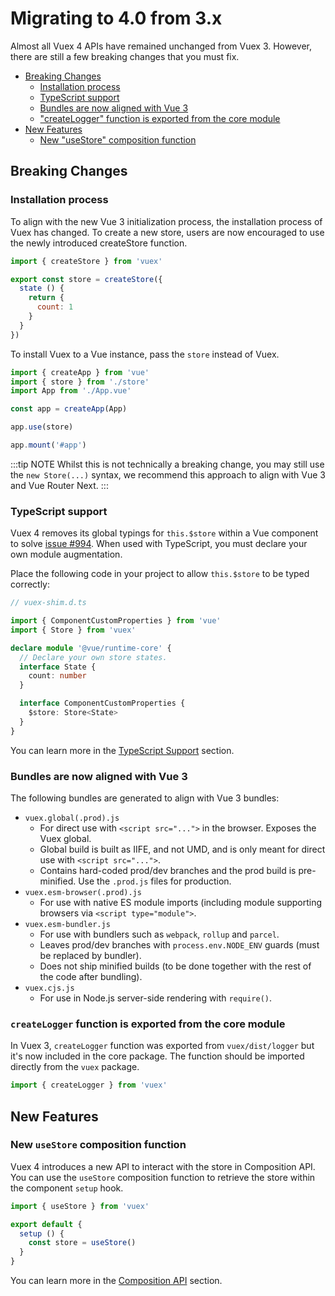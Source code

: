 # Migrating to 4.0 from 3.x

Almost all Vuex 4 APIs have remained unchanged from Vuex 3. However, there are still a few breaking changes that you must fix.

- [Breaking Changes](#breaking-changes)
  - [Installation process](#installation-process)
  - [TypeScript support](#typescript-support)
  - [Bundles are now aligned with Vue 3](#bundles-are-now-aligned-with-vue-3)
  - ["createLogger" function is exported from the core module](#createlogger-function-is-exported-from-the-core-module)
- [New Features](#new-features)
  - [New "useStore" composition function](#new-usestore-composition-function)

## Breaking Changes

### Installation process

To align with the new Vue 3 initialization process, the installation process of Vuex has changed. To create a new store, users are now encouraged to use the newly introduced createStore function.

```js
import { createStore } from 'vuex'

export const store = createStore({
  state () {
    return {
      count: 1
    }
  }
})
```

To install Vuex to a Vue instance, pass the `store` instead of Vuex.

```js
import { createApp } from 'vue'
import { store } from './store'
import App from './App.vue'

const app = createApp(App)

app.use(store)

app.mount('#app')
```

:::tip NOTE
Whilst this is not technically a breaking change, you may still use the `new Store(...)` syntax, we recommend this approach to align with Vue 3 and Vue Router Next.
:::

### TypeScript support

Vuex 4 removes its global typings for `this.$store` within a Vue component to solve [issue #994](https://github.com/vuejs/vuex/issues/994). When used with TypeScript, you must declare your own module augmentation.

Place the following code in your project to allow `this.$store` to be typed correctly:

```ts
// vuex-shim.d.ts

import { ComponentCustomProperties } from 'vue'
import { Store } from 'vuex'

declare module '@vue/runtime-core' {
  // Declare your own store states.
  interface State {
    count: number
  }

  interface ComponentCustomProperties {
    $store: Store<State>
  }
}
```

You can learn more in the [TypeScript Support](./typescript-support) section.

### Bundles are now aligned with Vue 3

The following bundles are generated to align with Vue 3 bundles:

- `vuex.global(.prod).js`
  - For direct use with `<script src="...">` in the browser. Exposes the Vuex global.
  - Global build is built as IIFE, and not UMD, and is only meant for direct use with `<script src="...">`.
  - Contains hard-coded prod/dev branches and the prod build is pre-minified. Use the `.prod.js` files for production.
- `vuex.esm-browser(.prod).js`
  - For use with native ES module imports (including module supporting browsers via `<script type="module">`.
- `vuex.esm-bundler.js`
  - For use with bundlers such as `webpack`, `rollup` and `parcel`.
  - Leaves prod/dev branches with `process.env.NODE_ENV` guards (must be replaced by bundler).
  - Does not ship minified builds (to be done together with the rest of the code after bundling).
- `vuex.cjs.js`
  - For use in Node.js server-side rendering with `require()`.

### `createLogger` function is exported from the core module

In Vuex 3, `createLogger` function was exported from `vuex/dist/logger` but it's now included in the core package. The function should be imported directly from the `vuex` package.

```js
import { createLogger } from 'vuex'
```

## New Features

### New `useStore` composition function

Vuex 4 introduces a new API to interact with the store in Composition API. You can use the `useStore` composition function to retrieve the store within the component `setup` hook.

```js
import { useStore } from 'vuex'

export default {
  setup () {
    const store = useStore()
  }
}
```

You can learn more in the [Composition API](./composition-api) section.

